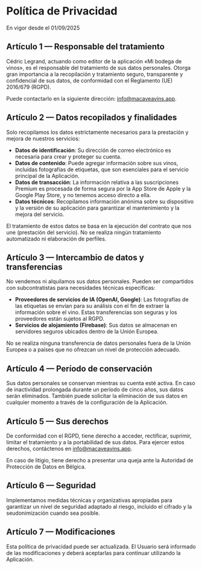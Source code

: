 # Política de Privacidad

En vigor desde el 01/09/2025

## Artículo 1 — Responsable del tratamiento
Cédric Legrand, actuando como editor de la aplicación «Mi bodega de vinos», es el responsable del tratamiento de sus datos personales. Otorga gran importancia a la recopilación y tratamiento seguro, transparente y confidencial de sus datos, de conformidad con el Reglamento (UE) 2016/679 (RGPD).

Puede contactarlo en la siguiente dirección: info@macaveavins.app.

## Artículo 2 — Datos recopilados y finalidades
Solo recopilamos los datos estrictamente necesarios para la prestación y mejora de nuestros servicios:
- **Datos de identificación**: Su dirección de correo electrónico es necesaria para crear y proteger su cuenta.
- **Datos de contenido**: Puede agregar información sobre sus vinos, incluidas fotografías de etiquetas, que son esenciales para el servicio principal de la Aplicación.
- **Datos de transacción**: La información relativa a las suscripciones Premium es procesada de forma segura por la App Store de Apple y la Google Play Store, y no tenemos acceso directo a ella.
- **Datos técnicos**: Recopilamos información anónima sobre su dispositivo y la versión de su aplicación para garantizar el mantenimiento y la mejora del servicio.

El tratamiento de estos datos se basa en la ejecución del contrato que nos une (prestación del servicio). No se realiza ningún tratamiento automatizado ni elaboración de perfiles.

## Artículo 3 — Intercambio de datos y transferencias
No vendemos ni alquilamos sus datos personales. Pueden ser compartidos con subcontratistas para necesidades técnicas específicas:
- **Proveedores de servicios de IA (OpenAI, Google)**: Las fotografías de las etiquetas se envían para su análisis con el fin de extraer la información sobre el vino. Estas transferencias son seguras y los proveedores están sujetos al RGPD.
- **Servicios de alojamiento (Firebase)**: Sus datos se almacenan en servidores seguros ubicados dentro de la Unión Europea.

No se realiza ninguna transferencia de datos personales fuera de la Unión Europea o a países que no ofrezcan un nivel de protección adecuado.

## Artículo 4 — Período de conservación
Sus datos personales se conservan mientras su cuenta esté activa. En caso de inactividad prolongada durante un período de cinco años, sus datos serán eliminados. También puede solicitar la eliminación de sus datos en cualquier momento a través de la configuración de la Aplicación.

## Artículo 5 — Sus derechos
De conformidad con el RGPD, tiene derecho a acceder, rectificar, suprimir, limitar el tratamiento y a la portabilidad de sus datos. Para ejercer estos derechos, contáctenos en info@macaveavins.app.

En caso de litigio, tiene derecho a presentar una queja ante la Autoridad de Protección de Datos en Bélgica.

## Artículo 6 — Seguridad
Implementamos medidas técnicas y organizativas apropiadas para garantizar un nivel de seguridad adaptado al riesgo, incluido el cifrado y la seudonimización cuando sea posible.

## Artículo 7 — Modificaciones
Esta política de privacidad puede ser actualizada. El Usuario será informado de las modificaciones y deberá aceptarlas para continuar utilizando la Aplicación.
